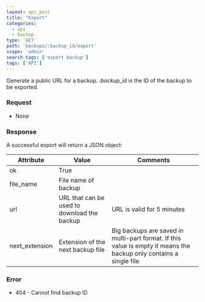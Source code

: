 ```yaml
---
layout: api_post
title: "Export"
categories:
  - api
  - backup
type: 'GET'
path: 'backups/:backup_id/export'
scope: 'admin'
search-tags: ['export backup']
tags: ['API']
---
```


Generate a public URL for a backup. <i>:backup_id</i> is the ID of the backup to be exported.


### Request

* None

### Response

A successful export will return a JSON object:

<table class="table table-bordered table-striped">
	<thead>
		<tr>
			<th>Attribute</th>
			<th>Value</th>
			<th>Comments</th>
		</tr>
  </thead>
	<tbody>
		<tr><td>ok</td><td>True</td><td></td></tr>
		<tr><td>file_name</td><td>File name of backup</td><td></td></tr>
		<tr><td>url</td><td>URL that can be used to download the backup</td><td>URL is valid for 5 minutes</td></tr>
		<tr><td>next_extension</td><td>Extension of the next backup file </td><td>Big backups are saved in multi-part format. If this value is empty it means the backup only contains a single file</td></tr>
	</tbody>
</table>

### Error

* 404 - Cannot find backup ID
